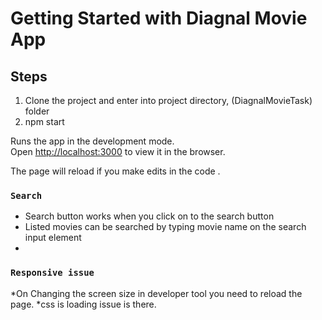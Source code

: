 

# Getting Started with Diagnal Movie App


## Steps

1) Clone the project and enter into project directory, (DiagnalMovieTask) folder 
2) npm start

Runs the app in the development mode.\
Open [http://localhost:3000](http://localhost:3000) to view it in the browser.

The page will reload if you make edits in the code .


### `Search`
* Search button works when you click on to the search button
* Listed movies  can be searched by typing  movie name on the search input element 
* 


### `Responsive issue `
 *On Changing the screen size in developer tool  you need to  reload the page.
 *css is loading  issue is there. 
